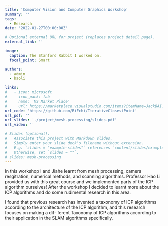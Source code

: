```yaml
---
title: 'Computer Vision and Computer Graphics Workshop'
summary: ''
tags:
  - Research
date: '2022-01-27T00:00:00Z'

# Optional external URL for project (replaces project detail page).
external_link: ''

image:
  caption: The Stanford Rabbit I worked on.
  focal_point: Smart

authors:
  - admin
  - haoli

links:
#   - icon: microsoft
#     icon_pack: fab
#     name: 'MS Market Place'
#     url: https://marketplace.visualstudio.com/items?itemName=JackBAI.at-t-i386-ia32-uiuc-ece391-highlighting
url_code: 'https://github.com/BiEchi/IterativeClosestPoint'
url_pdf: ''
url_slides: './project/mesh-processing/slides.pdf'
url_video: ''

# Slides (optional).
#   Associate this project with Markdown slides.
#   Simply enter your slide deck's filename without extension.
#   E.g. `slides = "example-slides"` references `content/slides/example-slides.md`.
#   Otherwise, set `slides = ""`.
# slides: mesh-processing
---
```


In this workshop I and Jiahe learnt from mesh processing, camera resgitration, numerical methods, and scanning algorithms. Professor Hao Li provided us with this great course and we implemented parts of the ICP algorithm ourselves! After the workshop I decided to learnt more about the ICP algorithms and do some rudimental research in this area.

I found that previous research has invented a taxonomy of ICP algorithms according to the architecture of the ICP algorithm, and this research focuses on making a dif- ferent Taxonomy of ICP algorithms according to their application in the SLAM algorithms specifically.
